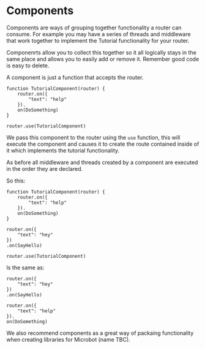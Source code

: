 # Components

Components are ways of grouping together functionality a router can consume.
For example you may have a series of threads and middleware that work together to implement
the Tutorial functionality for your router.

Componenrts allow you to collect this together so it all logically stays in the same place
and allows you to easily add or remove it. Remember good code is easy to delete.

A component is just a function that accepts the router.

```
function TutorialComponent(router) {
    router.on({
        "text": "help"
    }).
    on(DoSomething)
}

router.use(TutorialComponent)
```

We pass this component to the router using the `use` function, this will
execute the component and causes it to create the route contained inside of it
which implements the tutorial functionality.

As before all middleware and threads created by a component are executed in the order they
are declared. 

So this:

``` 
function TutorialComponent(router) {
    router.on({
        "text": "help"
    }).
    on(DoSomething)
}

router.on({
    "text": "hey"
})
.on(SayHello)

router.use(TutorialComponent)
```

Is the same as:

``` 
router.on({
    "text": "hey"
})
.on(SayHello)

router.on({
    "text": "help"
}).
on(DoSomething)
```

We also recommend components as a great way of packaing functionality when creating libraries for Microbot (name TBC).